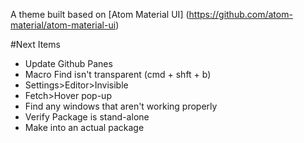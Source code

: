 A theme built based on [Atom Material UI] (https://github.com/atom-material/atom-material-ui)

#Next Items
- Update Github Panes
- Macro Find isn't transparent (cmd + shft + b)
- Settings>Editor>Invisible
- Fetch>Hover pop-up
- Find any windows that aren't working properly
- Verify Package is stand-alone
- Make into an actual package

